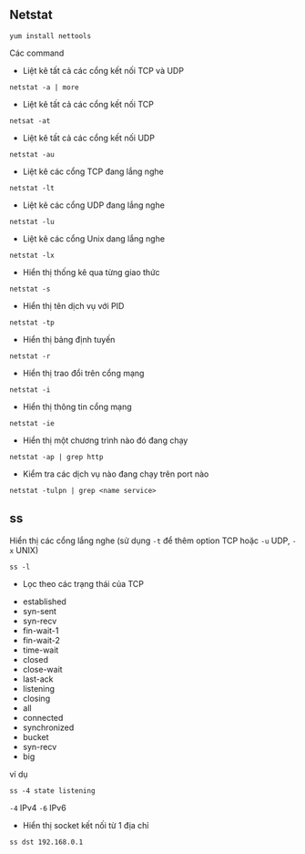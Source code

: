 ## Netstat
```
yum install nettools
```
Các command
* Liệt kê tất cả các cổng kết nối TCP và UDP
```
netstat -a | more
```
* Liệt kê tất cả các cổng kết nối TCP
```
netsat -at
```
* Liệt kê tất cả các cổng kết nối UDP
```
netstat -au
```
* Liệt kê các cổng TCP đang lắng nghe
```
netstat -lt
```
* Liệt kê các cổng UDP đang lắng nghe
```
netstat -lu
```
* Liệt kê các cổng Unix dang lắng nghe 
```
netstat -lx
```
* Hiển thị thống kê qua từng giao thức
```
netstat -s
```
* Hiển thị tên dịch vụ với PID
```
netstat -tp
```
* Hiển thị bảng định tuyến
```
netstat -r
```
* Hiển thị trao đổi trên cổng mạng
```
netstat -i
```
* Hiển thị thông tin cổng mạng
```
netstat -ie
```
* Hiển thị một chương trình nào đó đang chạy
```
netstat -ap | grep http
```
* Kiểm tra các dịch vụ nào đang chạy trên port nào
```
netstat -tulpn | grep <name service>
```
## ss
Hiển thị các cổng lắng nghe (sử dụng `-t` để thêm option TCP hoặc `-u` UDP, `-x` UNIX)
```
ss -l
```

* Lọc theo các trạng thái của TCP
- established
- syn-sent
- syn-recv
- fin-wait-1
- fin-wait-2
- time-wait
- closed
- close-wait
- last-ack
- listening
- closing
- all
- connected
- synchronized
- bucket
- syn-recv
- big

ví dụ
```
ss -4 state listening
```
`-4` IPv4
`-6` IPv6
* Hiển thị socket kết nối từ 1 địa chỉ
```
ss dst 192.168.0.1
```